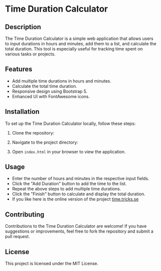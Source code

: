 # Time Duration Calculator


## Description
The Time Duration Calculator is a simple web application that allows users to input durations in hours and minutes, add them to a list, and calculate the total duration. This tool is especially useful for tracking time spent on various tasks or projects.

## Features
- Add multiple time durations in hours and minutes.
- Calculate the total time duration.
- Responsive design using Bootstrap 5.
- Enhanced UI with FontAwesome icons.

## Installation
To set up the Time Duration Calculator locally, follow these steps:

1. Clone the repository:

2. Navigate to the project directory:

3. Open `index.html` in your browser to view the application.

## Usage
- Enter the number of hours and minutes in the respective input fields.
- Click the "Add Duration" button to add the time to the list.
- Repeat the above steps to add multiple time durations.
- Click the "Finish" button to calculate and display the total duration.
- If you like here is the online version of the project [time.tricks.se](http://tricks.se/time/)


## Contributing
Contributions to the Time Duration Calculator are welcome! If you have suggestions or improvements, feel free to fork the repository and submit a pull request.

## License
This project is licensed under the MIT License.
